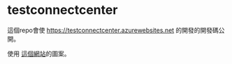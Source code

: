 # testconnectcenter
這個repo會使 https://testconnectcenter.azurewebsites.net 的開發的開發碼公開。


使用 <a href="https://emojidb.org/"> 這個網站<a>的圖案。
